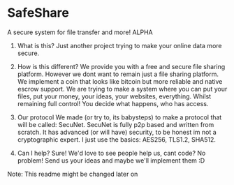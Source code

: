 # SafeShare
A secure system for file transfer and more! ALPHA

1. What is this?
  Just another project trying to make your online data more secure.
  
2. How is this different?
  We provide you with a free and secure file sharing platform. However we dont want to remain just a file sharing platform.
  We implement a coin that looks like bitcoin but more reliable and native escrow support.
  We are trying to make a system where you can put your files, put your money, your ideas, your websites, everything. Whilst remaining full control!
  You decide what happens, who has access.

3. Our protocol
  We made (or try to, its babysteps) to make a protocol that will be called: SecuNet.
  SecuNet is fully p2p based and written from scratch. It has advanced (or will have) security, to be honest im not a cryptographic expert. I just use the basics: AES256, TLS1.2, SHA512.
  
4. Can I help?
  Sure! We'd love to see people help us, cant code? No problem! Send us your ideas and maybe we'll implement them :D
  
Note: This readme might be changed later on
